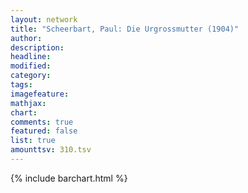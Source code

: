 ```yaml
---
layout: network
title: "Scheerbart, Paul: Die Urgrossmutter (1904)"
author:
description:
headline:
modified:
category:
tags:
imagefeature: 
mathjax: 
chart: 
comments: true
featured: false
list: true
amounttsv: 310.tsv
---
```

{% include barchart.html %}
